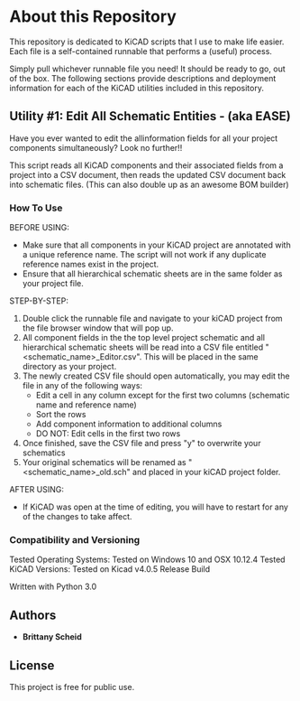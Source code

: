 # About this Repository

This repository is dedicated to KiCAD scripts that I use to make life easier. 
Each file is a self-contained runnable that performs a (useful) process. 

Simply pull whichever runnable file you need! It should be ready to go, out of the box. 
The following sections provide descriptions and deployment information for each of the KiCAD utilities included in this repository. 


## Utility #1: Edit All Schematic Entities - (aka EASE)

Have you ever wanted to edit the allinformation fields for all your project components simultaneously? Look no further!!

This script reads all KiCAD components and their associated fields from a project into a CSV document,
then reads the updated CSV document back into schematic files. (This can also double up as an awesome BOM builder)

### How To Use

BEFORE USING: 
* Make sure that all components in your KiCAD project are annotated with a unique reference name. The script will not work if
any duplicate reference names exist in the project.
* Ensure that all hierarchical schematic sheets are in the same folder as your project file.

STEP-BY-STEP:

1. Double click the runnable file and navigate to your kiCAD project from the file browser window that will pop up. 
1. All component fields in the the top level project schematic and all hierarchical schematic sheets will be read into a CSV file entitled "<schematic_name>_Editor.csv". This will be placed in the same directory as your project. 
1. The newly created CSV file should open automatically, you may edit the file in any of the following ways: 
    * Edit a cell in any column except for the first two columns (schematic name and reference name)
    * Sort the rows
    * Add component information to additional columns
    * DO NOT: Edit cells in the first two rows   
1. Once finished, save the CSV file and press "y" to overwrite your schematics
1. Your original schematics will be renamed as "<schematic_name>_old.sch" and placed in your kiCAD project folder. 

AFTER USING:
* If KiCAD was open at the time of editing, you will have to restart for any of the changes to take affect. 

### Compatibility and Versioning

Tested Operating Systems: Tested on Windows 10 and OSX 10.12.4 
Tested KiCAD Versions: Tested on Kicad v4.0.5 Release Build

Written with Python 3.0



## Authors

* **Brittany Scheid**

## License

This project is free for public use. 

